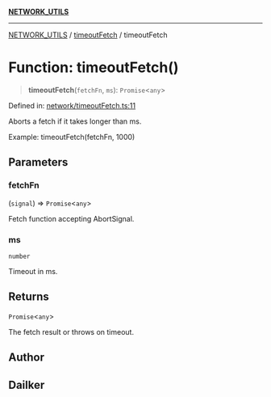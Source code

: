 [**NETWORK_UTILS**](../../README.md)

***

[NETWORK_UTILS](../../README.md) / [timeoutFetch](../README.md) / timeoutFetch

# Function: timeoutFetch()

> **timeoutFetch**(`fetchFn`, `ms`): `Promise`\<`any`\>

Defined in: [network/timeoutFetch.ts:11](https://github.com/dailker/everyutil/blob/7c30ec40bbb398255a9be572db0a537e8bcb9c11/src/network/timeoutFetch.ts#L11)

Aborts a fetch if it takes longer than ms.

Example: timeoutFetch(fetchFn, 1000)

## Parameters

### fetchFn

(`signal`) => `Promise`\<`any`\>

Fetch function accepting AbortSignal.

### ms

`number`

Timeout in ms.

## Returns

`Promise`\<`any`\>

The fetch result or throws on timeout.

## Author

## Dailker
